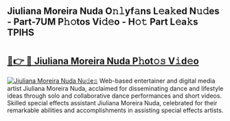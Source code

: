 ## Jiuliana Moreira Nuda O𝚗𝚕yf𝚊ns L𝚎a𝚔ed N𝚞𝚍es - Part-7UM P𝚑𝚘tos Vi𝚍𝚎o - H𝚘𝚝 Part L𝚎a𝚔s TPlHS

# <h2><a href="http://kf9cwni.oniu.top/?m=Jiuliana+Moreira+Nuda">🔗👉 🔴 Jiuliana Moreira Nuda P𝚑ot𝚘𝚜 V𝚒d𝚎o</a></h2>

[![Jiuliana Moreira Nuda Nu𝚍e𝚜](https://i.imgur.com/0qMVB7G.gif)](http://kf9cwni.oniu.top/?m=Jiuliana+Moreira+Nuda)
Web-based entertainer and digital media artist Jiuliana Moreira Nuda, acclaimed for disseminating dance and lifestyle ideas through solo and collaborative dance performances and short videos. Skilled special effects assistant Jiuliana Moreira Nuda, celebrated for their remarkable abilities and accomplishments in assisting special effects artists.  
